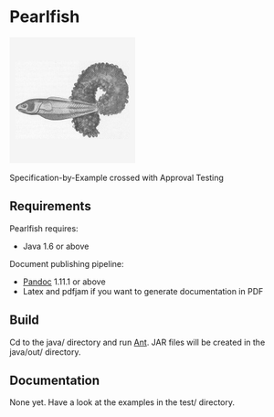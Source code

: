 Pearlfish
=========

![Pearlfish](pearlfish.png)

Specification-by-Example crossed with Approval Testing


Requirements
------------

Pearlfish requires:

 * Java 1.6 or above

Document publishing pipeline:
 * [Pandoc](http://johnmacfarlane.net/pandoc/index.html) 1.11.1 or above
 * Latex and pdfjam if you want to generate documentation in PDF


Build
-----

Cd to the java/ directory and run [Ant](http://ant.apache.org).  JAR files will be created in the java/out/ directory.

Documentation
-------------

None yet.  Have a look at the examples in the test/ directory.

